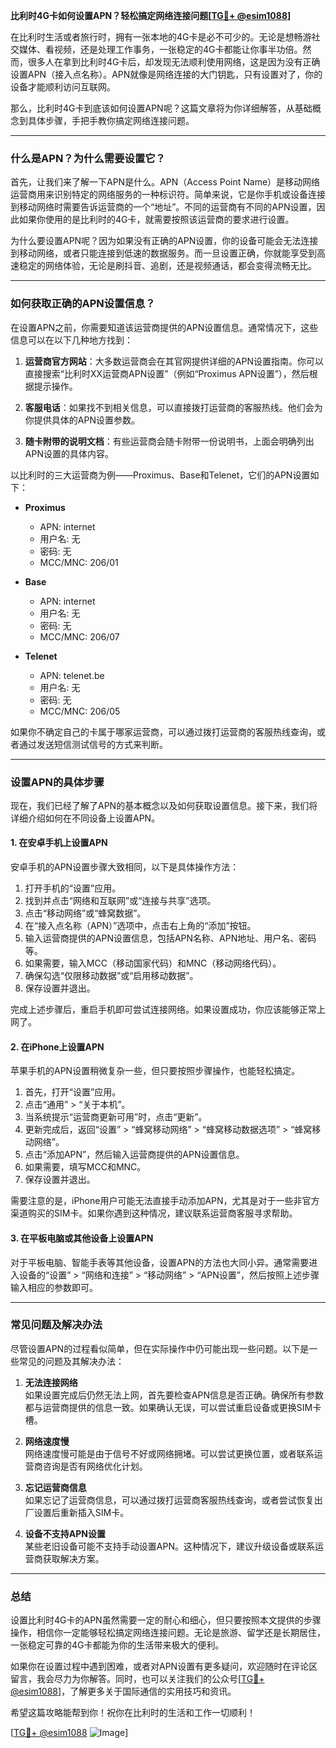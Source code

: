 **比利时4G卡如何设置APN？轻松搞定网络连接问题[[TG💪+ @esim1088](https://t.me/s/esim1088)]**

在比利时生活或者旅行时，拥有一张本地的4G卡是必不可少的。无论是想畅游社交媒体、看视频，还是处理工作事务，一张稳定的4G卡都能让你事半功倍。然而，很多人在拿到比利时4G卡后，却发现无法顺利使用网络，这是因为没有正确设置APN（接入点名称）。APN就像是网络连接的大门钥匙，只有设置对了，你的设备才能顺利访问互联网。

那么，比利时4G卡到底该如何设置APN呢？这篇文章将为你详细解答，从基础概念到具体步骤，手把手教你搞定网络连接问题。

---

### **什么是APN？为什么需要设置它？**

首先，让我们来了解一下APN是什么。APN（Access Point Name）是移动网络运营商用来识别特定的网络服务的一种标识符。简单来说，它是你手机或设备连接到移动网络时需要告诉运营商的一个“地址”。不同的运营商有不同的APN设置，因此如果你使用的是比利时的4G卡，就需要按照该运营商的要求进行设置。

为什么要设置APN呢？因为如果没有正确的APN设置，你的设备可能会无法连接到移动网络，或者只能连接到低速的数据服务。而一旦设置正确，你就能享受到高速稳定的网络体验，无论是刷抖音、追剧，还是视频通话，都会变得流畅无比。

---

### **如何获取正确的APN设置信息？**

在设置APN之前，你需要知道该运营商提供的APN设置信息。通常情况下，这些信息可以在以下几种地方找到：

1. **运营商官方网站**：大多数运营商会在其官网提供详细的APN设置指南。你可以直接搜索“比利时XX运营商APN设置”（例如“Proximus APN设置”），然后根据提示操作。
   
2. **客服电话**：如果找不到相关信息，可以直接拨打运营商的客服热线。他们会为你提供具体的APN设置参数。

3. **随卡附带的说明文档**：有些运营商会随卡附带一份说明书，上面会明确列出APN设置的具体内容。

以比利时的三大运营商为例——Proximus、Base和Telenet，它们的APN设置如下：

- **Proximus**
  - APN: internet
  - 用户名: 无
  - 密码: 无
  - MCC/MNC: 206/01

- **Base**
  - APN: internet
  - 用户名: 无
  - 密码: 无
  - MCC/MNC: 206/07

- **Telenet**
  - APN: telenet.be
  - 用户名: 无
  - 密码: 无
  - MCC/MNC: 206/05

如果你不确定自己的卡属于哪家运营商，可以通过拨打运营商的客服热线查询，或者通过发送短信测试信号的方式来判断。

---

### **设置APN的具体步骤**

现在，我们已经了解了APN的基本概念以及如何获取设置信息。接下来，我们将详细介绍如何在不同设备上设置APN。

#### **1. 在安卓手机上设置APN**

安卓手机的APN设置步骤大致相同，以下是具体操作方法：

1. 打开手机的“设置”应用。
2. 找到并点击“网络和互联网”或“连接与共享”选项。
3. 点击“移动网络”或“蜂窝数据”。
4. 在“接入点名称（APN）”选项中，点击右上角的“添加”按钮。
5. 输入运营商提供的APN设置信息，包括APN名称、APN地址、用户名、密码等。
6. 如果需要，输入MCC（移动国家代码）和MNC（移动网络代码）。
7. 确保勾选“仅限移动数据”或“启用移动数据”。
8. 保存设置并退出。

完成上述步骤后，重启手机即可尝试连接网络。如果设置成功，你应该能够正常上网了。

#### **2. 在iPhone上设置APN**

苹果手机的APN设置稍微复杂一些，但只要按照步骤操作，也能轻松搞定。

1. 首先，打开“设置”应用。
2. 点击“通用” > “关于本机”。
3. 当系统提示“运营商更新可用”时，点击“更新”。
4. 更新完成后，返回“设置” > “蜂窝移动网络” > “蜂窝移动数据选项” > “蜂窝移动网络”。
5. 点击“添加APN”，然后输入运营商提供的APN设置信息。
6. 如果需要，填写MCC和MNC。
7. 保存设置并退出。

需要注意的是，iPhone用户可能无法直接手动添加APN，尤其是对于一些非官方渠道购买的SIM卡。如果你遇到这种情况，建议联系运营商客服寻求帮助。

#### **3. 在平板电脑或其他设备上设置APN**

对于平板电脑、智能手表等其他设备，设置APN的方法也大同小异。通常需要进入设备的“设置” > “网络和连接” > “移动网络” > “APN设置”，然后按照上述步骤输入相应的参数即可。

---

### **常见问题及解决办法**

尽管设置APN的过程看似简单，但在实际操作中仍可能出现一些问题。以下是一些常见的问题及其解决办法：

1. **无法连接网络**  
   如果设置完成后仍然无法上网，首先要检查APN信息是否正确。确保所有参数都与运营商提供的信息一致。如果确认无误，可以尝试重启设备或更换SIM卡槽。

2. **网络速度慢**  
   网络速度慢可能是由于信号不好或网络拥堵。可以尝试更换位置，或者联系运营商咨询是否有网络优化计划。

3. **忘记运营商信息**  
   如果忘记了运营商信息，可以通过拨打运营商客服热线查询，或者尝试恢复出厂设置后重新插入SIM卡。

4. **设备不支持APN设置**  
   某些老旧设备可能不支持手动设置APN。这种情况下，建议升级设备或联系运营商获取解决方案。

---

### **总结**

设置比利时4G卡的APN虽然需要一定的耐心和细心，但只要按照本文提供的步骤操作，相信你一定能够轻松搞定网络连接问题。无论是旅游、留学还是长期居住，一张稳定可靠的4G卡都能为你的生活带来极大的便利。

如果你在设置过程中遇到困难，或者对APN设置有更多疑问，欢迎随时在评论区留言，我会尽力为你解答。同时，也可以关注我们的公众号[[TG💪+ @esim1088](https://t.me/s/esim1088)]，了解更多关于国际通信的实用技巧和资讯。

希望这篇攻略能帮到你！祝你在比利时的生活和工作一切顺利！

[[TG💪+ @esim1088](https://t.me/s/esim1088) ![Image](https://i.postimg.cc/4NQfJmqS/Snipaste-2025-05-13-00-14-12.png)]